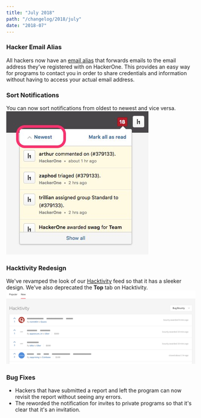 ```yaml
---
title: "July 2018"
path: "/changelog/2018/july"
date: "2018-07"
---
```


### Hacker Email Alias
All hackers now have an [email alias](/hackers/hacker-email-alias.html) that forwards emails to the email address they’ve registered with on HackerOne. This provides an easy way for programs to contact you in order to share credentials and information without having to access your actual email address.

### Sort Notifications
You can now sort notifications from oldest to newest and vice versa.
![july_2018_sort_notifications](./images/july_2018_notifications_sort.jpg)


### Hacktivity Redesign
We've revamped the look of our [Hacktivity](https://hackerone.com/hacktivity) feed so that it has a sleeker design. We've also deprecated the <b>Top</b> tab on Hacktivity.
![july_2018_hacktivity](./images/july_2018_hacktivity.png)

### Bug Fixes
* Hackers that have submitted a report and left the program can now revisit the report without seeing any errors.
* The reworded the notification for invites to private programs so that it's clear that it's an invitation.

